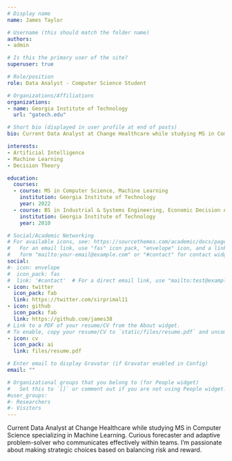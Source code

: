 ```yaml
---
# Display name
name: James Taylor

# Username (this should match the folder name)
authors:
- admin

# Is this the primary user of the site?
superuser: true

# Role/position
role: Data Analyst - Computer Science Student

# Organizations/Affiliations
organizations:
- name: Georgia Institute of Technology
  url: "gatech.edu"

# Short bio (displayed in user profile at end of posts)
bio: Current Data Analyst at Change Healthcare while studying MS in Computer Science specializing in Machine Learning. Curious forecaster and adaptive problem-solver who communicates effectively within teams. I’m passionate about making strategic choices based on balancing risk and reward.

interests:
- Artificial Intelligence
- Machine Learning
- Decision Theory

education:
  courses:
  - course: MS in Computer Science, Machine Learning
    institution: Georgia Institute of Technology
    year: 2022
  - course: BS in Industrial & Systems Engineering, Economic Decision Analysis
    institution: Georgia Institute of Technology
    year: 2010

# Social/Academic Networking
# For available icons, see: https://sourcethemes.com/academic/docs/page-builder/#icons
#   For an email link, use "fas" icon pack, "envelope" icon, and a link in the
#   form "mailto:your-email@example.com" or "#contact" for contact widget.
social:
#- icon: envelope
#  icon_pack: fas
#  link: '#contact'  # For a direct email link, use "mailto:test@example.org".
- icon: twitter
  icon_pack: fab
  link: https://twitter.com/sirprimal11
- icon: github
  icon_pack: fab
  link: https://github.com/james38
# Link to a PDF of your resume/CV from the About widget.
# To enable, copy your resume/CV to `static/files/resume.pdf` and uncomment the lines below.
- icon: cv
  icon_pack: ai
  link: files/resume.pdf

# Enter email to display Gravatar (if Gravatar enabled in Config)
email: ""

# Organizational groups that you belong to (for People widget)
#   Set this to `[]` or comment out if you are not using People widget.
#user_groups:
#- Researchers
#- Visitors
---
```


Current Data Analyst at Change Healthcare while studying MS in Computer Science specializing in Machine Learning. Curious forecaster and adaptive
problem-solver who communicates effectively within teams. I’m passionate about making strategic choices based on balancing risk and reward.

